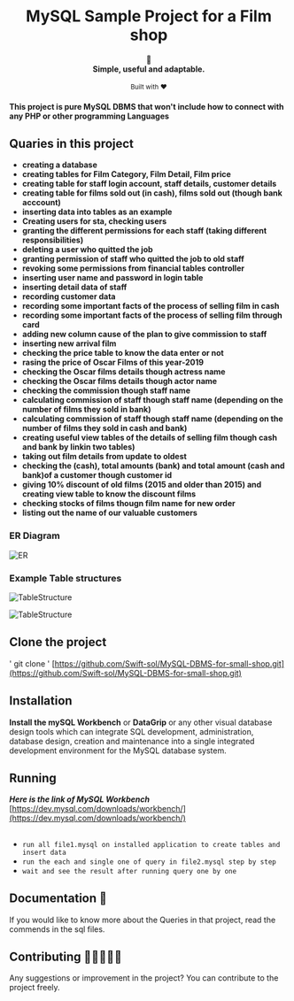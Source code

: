 <h1 align="center">MySQL Sample Project for a Film shop</h1>
<div align="center">
	  📝
</div>
<div align="center">
  <strong>Simple, useful and adaptable.</strong>
</div>
<br/>

<div align="center">
	<sub>Built with ❤ 	
</div>


#### This project is pure MySQL DBMS that won't include how to connect with any PHP or other programming Languages


## Quaries in this project
- __creating a database__
- __creating tables for Film Category, Film Detail, Film price__
- __creating table for staff login account, staff details, customer details__
- __creating table for films sold out (in cash), films sold out (though bank acccount)__
- __inserting data into tables as an example__
- __Creating users for sta, checking users__
- __granting the different permissions for each staff (taking different responsibilities)__
- __deleting a user who quitted the job__
- __granting permission of staff who quitted the job to old staff__
- __revoking some permissions from financial tables controller__
- __inserting user name and password in login table__
- __inserting detail data of staff__
- __recording customer data__
- __recording some important facts of the process of selling film in cash__
- __recording some important facts of the process of selling film through card__
- __adding new column cause of the plan to give commission to staff__
- __inserting new arrival film__
- __checking the price table to know the data enter or not__
- __rasing the price of Oscar Films of this year-2019__
- __checking the Oscar films details though actress name__
- __checking the Oscar films details though actor name__
- __checking the commission though staff name__
- __calculating commission of staff though staff name (depending on the number of films they sold in bank)__
- __calculating commission of staff though staff name (depending on the number of films they sold in cash and bank)__
- __creating useful view tables of the details of selling film though cash and bank by linkin two tables)__
- __taking out film details from update to oldest__
- __checking the (cash), total amounts (bank) and total amount (cash and bank)of a customer though customer id__
- __giving 10% discount of old films (2015 and older than 2015) and creating view table to know the discount films__
- __checking stocks of films thougn film name for new order__
- __listing out the name of our valuable customers__


### ER Diagram

![ER](https://user-images.githubusercontent.com/62746283/90950717-764b2280-e47a-11ea-800a-90bab6b91881.png)

### Example Table structures


![TableStructure](https://user-images.githubusercontent.com/62746283/90950748-a72b5780-e47a-11ea-95ee-509bdc30da0f.PNG)


![TableStructure](https://user-images.githubusercontent.com/62746283/90950770-cde98e00-e47a-11ea-99a5-db88c50b975d.PNG)



## Clone the project

' git clone ' [https://github.com/Swift-sol/MySQL-DBMS-for-small-shop.git](https://github.com/Swift-sol/MySQL-DBMS-for-small-shop.git)

## Installation

**Install the mySQL Workbench**  or **DataGrip** or any other visual database design tools which can integrate SQL development, administration, database design, creation and maintenance into a single integrated development environment for the MySQL database system. 

## Running
***Here is the link of MySQL Workbench*** [https://dev.mysql.com/downloads/workbench/](https://dev.mysql.com/downloads/workbench/)
##
- `run all file1.mysql on installed application to create tables and insert data`
- `run the each and single one of query in file2.mysql step by step`
- `wait and see the result after running query one by one `

## Documentation 📄

If you would like to know more about the Queries in that project, read the commends in the sql files.  



## Contributing 🧑🏻‍🤝‍🧑🏽

Any suggestions or improvement in the project? You can contribute to the project freely. 




